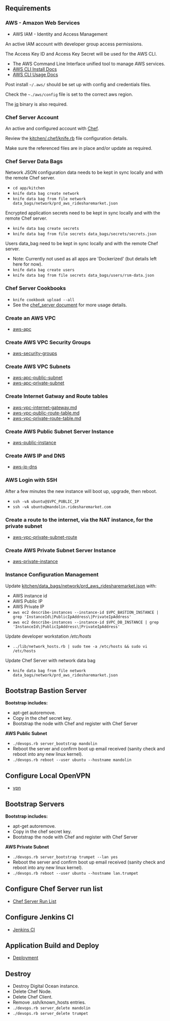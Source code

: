 ## Requirements

### AWS - Amazon Web Services

- AWS IAM - Identity and Access Management

An active IAM account with developer group access permissions.

The Access Key ID and Access Key Secret will be used for the AWS CLI.

- The AWS Command Line Interface unified tool to manage AWS services.
- [AWS CLI Install Docs](http://docs.aws.amazon.com/cli/latest/userguide/installing.html)
- [AWS CLI Usage Docs](http://docs.aws.amazon.com/cli/latest/index.html)

Post install `~/.aws/` should be set up with config and credentials files.

Check the `~./aws/config` file is set to the correct aws region.

The [jq](https://stedolan.github.io/jq/) binary is also required.

### Chef Server Account

An active and configured account with [Chef](https://manage.chef.io/login).

Review the [kitchen/.chef/knife.rb](../app/kitchen/.chef/knife.rb) file configuration details.

Make sure the referenced files are in place and/or update as required.

### Chef Server Data Bags

Network JSON configuration data needs to be kept in sync locally and with the remote Chef server.

- `cd app/kitchen`
- `knife data bag create network`
- `knife data bag from file network data_bags/network/prd_aws_ridesharemarket.json`

Encrypted application secrets need to be kept in sync locally and with the remote Chef server.

- `knife data bag create secrets`
- `knife data bag from file secrets data_bags/secrets/secrets.json`

Users data_bag need to be kept in sync locally and with the remote Chef server.

- Note: Currently not used as all apps are 'Dockerized' (but details left here for now).
- `knife data bag create users`
- `knife data bag from file secrets data_bags/users/rsm-data.json`

### Chef Server Cookbooks

- `knife cookbook upload --all`
- See the [chef_server document](./chef_server.md) for more usage details.

### Create an AWS VPC

- [aws-apc](./aws/aws-vpc.md)

### Create AWS VPC Security Groups

- [aws-security-groups](./aws/aws-security-groups.md)

### Create AWS VPC Subnets

- [aws-apc-public-subnet](./aws/aws-vpc-public-subnet.md)
- [aws-apc-private-subnet](./aws/aws-vpc-private-subnet.md)

### Create Internet Gatway and Route tables

- [aws-vpc-internet-gateway.md](./aws/aws-vpc-internet-gateway.md)
- [aws-vpc-public-route-table.md](./aws/aws-vpc-public-route-table.md)
- [aws-vpc-private-route-table.md](./aws/aws-vpc-private-route-table.md)


### Create AWS Public Subnet Server Instance
- [aws-public-instance](./aws/aws-instance-public-subnet.md)

### Create AWS IP and DNS
- [aws-ip-dns](./aws/aws-ip-and-dns.md)

### AWS Login with SSH

After a few minutes the new instance will boot up, upgrade, then reboot.

- `ssh -vA ubuntu@$VPC_PUBLIC_IP`
- `ssh -vA ubuntu@mandolin.ridesharemarket.com`

### Create a route to the internet, via the NAT instance, for the private subnet

- [aws-vpc-private-subnet-route](./aws/aws-vpc-private-subnet-route.md)

### Create AWS Private Subnet Server Instance
- [aws-private-instance](./aws/aws-instance-private-subnet.md)


### Instance Configuration Management

Update [kitchen/data_bags/network/prd_aws_ridesharemarket.json](./../app/kitchen/data_bags/network/prd_aws_ridesharemarket.json) with:

- AWS instance id
- AWS Public IP
- AWS Private IP
- `aws ec2 describe-instances --instance-id $VPC_BASTION_INSTANCE | grep 'InstanceId\|PublicIpAddress\|PrivateIpAddress'`
- `aws ec2 describe-instances --instance-id $VPC_DB_INSTANCE | grep 'InstanceId\|PublicIpAddress\|PrivateIpAddress'`

Update developer workstation */etc/hosts*

- `../lib/network_hosts.rb | sudo tee -a /etc/hosts && sudo vi /etc/hosts`

Update Chef Server with network data bag

- `knife data bag from file network data_bags/network/prd_aws_ridesharemarket.json` 

## Bootstrap Bastion Server

**Bootstrap includes:**

- apt-get autoremove.
- Copy in the chef secret key.
- Bootstrap the node with Chef and register with Chef Server
 
**AWS Public Subnet**

- `./devops.rb server_bootstrap mandolin`
- Reboot the server and confirm boot up email received (sanity check and reboot into any new linux kernel).
- `./devops.rb reboot --user ubuntu --hostname mandolin`

## Configure Local OpenVPN

- [vpn](./vpn.md)

## Bootstrap Servers

**Bootstrap includes:**

- apt-get autoremove.
- Copy in the chef secret key.
- Bootstrap the node with Chef and register with Chef Server

**AWS Private Subnet**

- `./devops.rb server_bootstrap trumpet --lan yes`
- Reboot the server and confirm boot up email received (sanity check and reboot into any new linux kernel).
- `./devops.rb reboot --user ubuntu --hostname lan.trumpet`

## Configure Chef Server run list

- [Chef Server Run List](chef_server.md)

## Configure Jenkins CI

- [Jenkins CI](jenkins-ci.md)

## Application Build and Deploy

- [Deployment](deployment.md)

## Destroy

- Destroy Digital Ocean instance.
- Delete Chef Node.
- Delete Chef Client.
- Remove .ssh/known_hosts entries.
- `./devops.rb server_delete mandolin`
- `./devops.rb server_delete trumpet`
